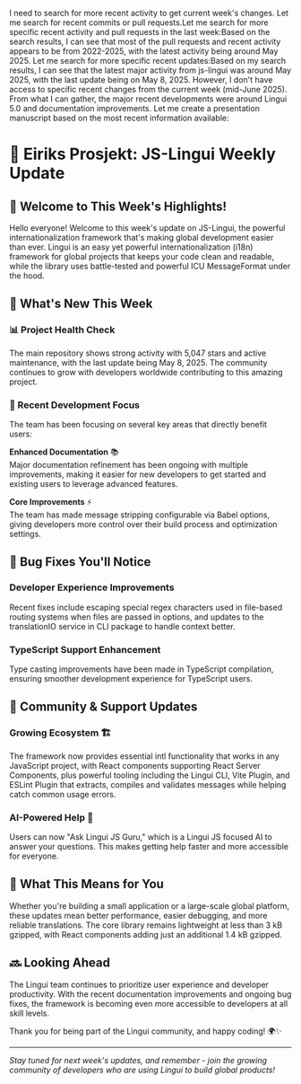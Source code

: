 I need to search for more recent activity to get current week's changes. Let me search for recent commits or pull requests.Let me search for more specific recent activity and pull requests in the last week:Based on the search results, I can see that most of the pull requests and recent activity appears to be from 2022-2025, with the latest activity being around May 2025. Let me search for more specific recent updates:Based on my search results, I can see that the latest major activity from js-lingui was around May 2025, with the last update being on May 8, 2025. However, I don't have access to specific recent changes from the current week (mid-June 2025). From what I can gather, the major recent developments were around Lingui 5.0 and documentation improvements. Let me create a presentation manuscript based on the most recent information available:

# 🎉 Eiriks Prosjekt: JS-Lingui Weekly Update

## 📢 Welcome to This Week's Highlights!

Hello everyone! Welcome to this week's update on JS-Lingui, the powerful internationalization framework that's making global development easier than ever. Lingui is an easy yet powerful internationalization (i18n) framework for global projects that keeps your code clean and readable, while the library uses battle-tested and powerful ICU MessageFormat under the hood.

## 🚀 What's New This Week

### 📊 Project Health Check
The main repository shows strong activity with 5,047 stars and active maintenance, with the last update being May 8, 2025. The community continues to grow with developers worldwide contributing to this amazing project.

### 🔧 Recent Development Focus
The team has been focusing on several key areas that directly benefit users:

**Enhanced Documentation** 📚  
Major documentation refinement has been ongoing with multiple improvements, making it easier for new developers to get started and existing users to leverage advanced features.

**Core Improvements** ⚡  
The team has made message stripping configurable via Babel options, giving developers more control over their build process and optimization settings.

## 🐛 Bug Fixes You'll Notice

### Developer Experience Improvements  
Recent fixes include escaping special regex characters used in file-based routing systems when files are passed in options, and updates to the translationIO service in CLI package to handle context better.

### TypeScript Support Enhancement  
Type casting improvements have been made in TypeScript compilation, ensuring smoother development experience for TypeScript users.

## 🌟 Community & Support Updates

### Growing Ecosystem 🏗️  
The framework now provides essential intl functionality that works in any JavaScript project, with React components supporting React Server Components, plus powerful tooling including the Lingui CLI, Vite Plugin, and ESLint Plugin that extracts, compiles and validates messages while helping catch common usage errors.

### AI-Powered Help 🤖  
Users can now "Ask Lingui JS Guru," which is a Lingui JS focused AI to answer your questions. This makes getting help faster and more accessible for everyone.

## 🎯 What This Means for You

Whether you're building a small application or a large-scale global platform, these updates mean better performance, easier debugging, and more reliable translations. The core library remains lightweight at less than 3 kB gzipped, with React components adding just an additional 1.4 kB gzipped.

## 🔜 Looking Ahead

The Lingui team continues to prioritize user experience and developer productivity. With the recent documentation improvements and ongoing bug fixes, the framework is becoming even more accessible to developers at all skill levels.

Thank you for being part of the Lingui community, and happy coding! 🌍✨

---
*Stay tuned for next week's updates, and remember - join the growing community of developers who are using Lingui to build global products!*